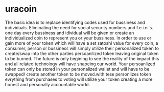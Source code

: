 # uracoin
The basic idea is to replace identifying codes used for bussiness and individuals. Eliminating the need for social security numbers and f.e.i.n.'s.  one day every bussiness and idividual will be given or create an individualized coin to represent you or your bussiness. In order to use or gain more of your token which will have a set satoshi value for every coin, a consumer, person or bussiness will simply utilize their personalized token to create/swap into the other parties persoanilized token leaving original token to be burned. The future is only begining to see the reality of the impact this and all related technology will have shapeing our world. Your persoanlized token can only be stored in your personalized wallet and will have to be swapped/ create another token to be moved.with tese personlizes token evrything from purchases to voting will utilize your token creating a more honest and personally accountable world.
